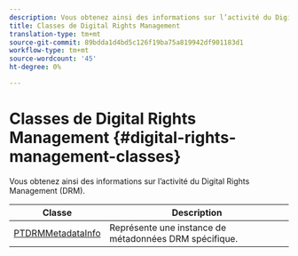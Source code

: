 ```yaml
---
description: Vous obtenez ainsi des informations sur l’activité du Digital Rights Management (DRM).
title: Classes de Digital Rights Management
translation-type: tm+mt
source-git-commit: 89bdda1d4bd5c126f19ba75a819942df901183d1
workflow-type: tm+mt
source-wordcount: '45'
ht-degree: 0%

---
```



# Classes de Digital Rights Management {#digital-rights-management-classes}

Vous obtenez ainsi des informations sur l’activité du Digital Rights Management (DRM).

| **Classe** | **Description** |
|---|---|
| [PTDRMMetadataInfo](https://help.adobe.com/en_US/primetime/api/psdk/appledoc/Classes/PTDRMMetadataInfo.html) | Représente une instance de métadonnées DRM spécifique. |